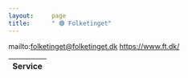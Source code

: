 ```yaml
---
layout:     page
title:      " 🟢 Folketinget"
---
```


mailto:folketinget@folketinget.dk https://www.ft.dk/

| Service   |
|-----------|


